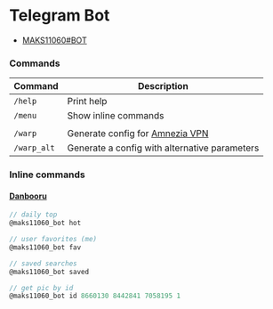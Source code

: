 # Telegram Bot

- [MAKS11060#BOT](https://t.me/maks11060_dev)

### Commands

| Command     | Description                                                                      |
| ----------- | -------------------------------------------------------------------------------- |
| `/help`     | Print help                                                                       |
| `/menu`     | Show inline commands                                                             |
|             |                                                                                  |
| `/warp`     | Generate config for [Amnezia VPN](https://github.com/amnezia-vpn/amnezia-client) |
| `/warp_alt` | Generate a config with alternative parameters                                    |

### Inline commands

#### [Danbooru](https://danbooru.donmai.us)
```ts
// daily top
@maks11060_bot hot

// user favorites (me)
@maks11060_bot fav

// saved searches
@maks11060_bot saved

// get pic by id
@maks11060_bot id 8660130 8442841 7058195 1
```
